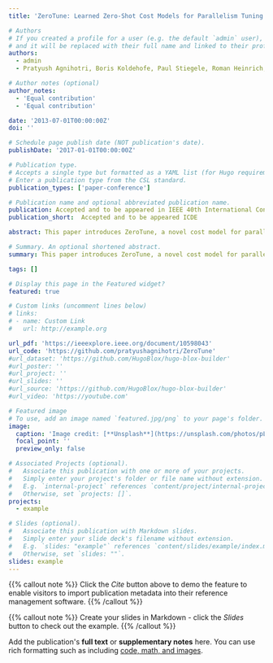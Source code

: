```yaml
---
title: 'ZeroTune: Learned Zero-Shot Cost Models for Parallelism Tuning in Stream Processing'

# Authors
# If you created a profile for a user (e.g. the default `admin` user), write the username (folder name) here
# and it will be replaced with their full name and linked to their profile.
authors:
  - admin
  - Pratyush Agnihotri, Boris Koldehofe, Paul Stiegele, Roman Heinrich, Carsten Binnig, Manisha Luthra

# Author notes (optional)
author_notes:
  - 'Equal contribution'
  - 'Equal contribution'

date: '2013-07-01T00:00:00Z'
doi: ''

# Schedule page publish date (NOT publication's date).
publishDate: '2017-01-01T00:00:00Z'

# Publication type.
# Accepts a single type but formatted as a YAML list (for Hugo requirements).
# Enter a publication type from the CSL standard.
publication_types: ['paper-conference']

# Publication name and optional abbreviated publication name.
publication: Accepted and to be appeared in IEEE 40th International Conference on Data Engineering (ICDE)
publication_short:  Accepted and to be appeared ICDE

abstract: This paper introduces ZeroTune, a novel cost model for parallel and distributed stream processing that can be used to effectively set initial parallelism degrees of streaming queries. Unlike existing models, which rely majorly on online learning statistics that are non-transferable, context-specific, and require extensive training, ZeroTune proposes data-efficient zero-shot learning techniques that enable very accurate cost predictions without having observed any query deployment. To overcome these challenges, we propose ZeroTune, a graph neural network architecture that can learn from the structural complexity of parallel distributed stream processing systems, enabling them to adapt to unseen workloads and hardware configurations. In our experiments, we show when integrating ZeroTune in a distributed streaming system such as Apache Flink, we can accurately set the degree of parallelism, showing an average speed-up of around 5× in comparison to existing approaches.

# Summary. An optional shortened abstract.
summary: This paper introduces ZeroTune, a novel cost model for parallel and distributed stream processing that can be used to effectively set initial parallelism degrees of streaming queries.

tags: []

# Display this page in the Featured widget?
featured: true

# Custom links (uncomment lines below)
# links:
# - name: Custom Link
#   url: http://example.org

url_pdf: 'https://ieeexplore.ieee.org/document/10598043'
url_code: 'https://github.com/pratyushagnihotri/ZeroTune'
#url_dataset: 'https://github.com/HugoBlox/hugo-blox-builder'
#url_poster: ''
#url_project: ''
#url_slides: ''
#url_source: 'https://github.com/HugoBlox/hugo-blox-builder'
#url_video: 'https://youtube.com'

# Featured image
# To use, add an image named `featured.jpg/png` to your page's folder.
image:
  caption: 'Image credit: [**Unsplash**](https://unsplash.com/photos/pLCdAaMFLTE)'
  focal_point: ''
  preview_only: false

# Associated Projects (optional).
#   Associate this publication with one or more of your projects.
#   Simply enter your project's folder or file name without extension.
#   E.g. `internal-project` references `content/project/internal-project/index.md`.
#   Otherwise, set `projects: []`.
projects:
  - example

# Slides (optional).
#   Associate this publication with Markdown slides.
#   Simply enter your slide deck's filename without extension.
#   E.g. `slides: "example"` references `content/slides/example/index.md`.
#   Otherwise, set `slides: ""`.
slides: example
---
```


{{% callout note %}}
Click the _Cite_ button above to demo the feature to enable visitors to import publication metadata into their reference management software.
{{% /callout %}}

{{% callout note %}}
Create your slides in Markdown - click the _Slides_ button to check out the example.
{{% /callout %}}

Add the publication's **full text** or **supplementary notes** here. You can use rich formatting such as including [code, math, and images](https://docs.hugoblox.com/content/writing-markdown-latex/).
